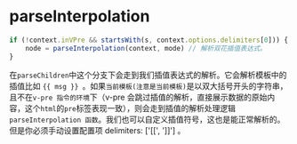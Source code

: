 # parseInterpolation

```js
if (!context.inVPre && startsWith(s, context.options.delimiters[0])) { // 不是pre 并且以双花插值表达式 {{ 开始
	node = parseInterpolation(context, mode) // 解析双花插值表达式。
}
```

在`parseChildren`中这个分支下会走到我们插值表达式的解析。它会解析模板中的插值比如 `{{ msg }} `。如果`当前模板(注意是当前模板)`是以双大括号开头的字符串，且不在`v-pre 指令的环境`下（v-pre 会跳过插值的解析，直接展示数据的原始内容，这个`html`的`pre`标签表现一致），则会走到插值的解析处理逻辑 `parseInterpolation 函数`。我们也可以自定义插值符号，这也是能正常解析的。但是你必须手动设置配置项 delimiters: ['[[', ']]'] 。